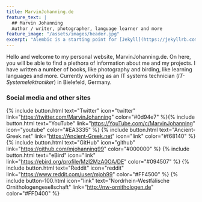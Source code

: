 ```yaml
---
title: MarvinJohanning.de
feature_text: |
  ## Marvin Johanning
  Author / writer, photographer, language learner and more
feature_image: "/assets/images/header.jpg"
excerpt: "Alembic is a starting point for [Jekyll](https://jekyllrb.com/) projects. Rather than starting from scratch, this boilerplate is designed to get the ball rolling immediately. Install it, configure it, tweak it, push it."
---
```


Hello and welcome to my personal website, MarvinJohanning.de. On here, you will be able to find a plethora of information about me and my projects. I have written a number of books, like photography and birding, like learning languages and more. Currently working as an IT systems technician (_IT-Systemelektroniker_) in Bielefeld, Germany. 

### Social media and other sites

{% include button.html text="Twitter" icon="twitter" link="https://twitter.com/MarvinJohanning" color="#0d94e7" %}{% include button.html text="YouTube" link="https://YouTube.com/c/MarvinJohanning" icon="youtube" color="#EA3335" %} {% include button.html text="Ancient-Greek.net" link="https://Ancient-Greek.net" icon="link" color="#f68140" %} {% include button.html text="GitHub" icon="github" link="https://github.com/mjohanning99" color="#000000" %} {% include button.html text="eBird" icon="link" link="https://ebird.org/profile/MzI2MzA0OA/DE" color="#094507" %} {% include button.html text="Reddit" icon="reddit" link="https://www.reddit.com/user/mjoh99" color="#FF4500" %} {% include button-100.html icon="link" text="Nordrhein-Westfälische Ornithologengesellschaft" link="http://nw-ornithologen.de" color="#FFD400" %}


